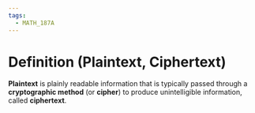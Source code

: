 ```yaml
---
tags:
  - MATH_187A
---
```


# Definition (Plaintext, Ciphertext)
**Plaintext** is plainly readable information that is typically passed through a **cryptographic method** (or **cipher**) to produce unintelligible information, called **ciphertext**. 
